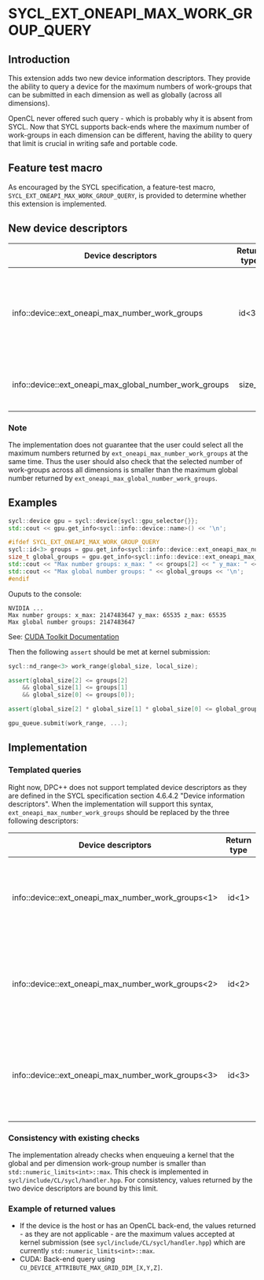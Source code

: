 # SYCL_EXT_ONEAPI_MAX_WORK_GROUP_QUERY

## Introduction

This extension adds two new device information descriptors. They provide the ability to query a device for the maximum numbers of work-groups that can be submitted in each dimension as well as globally (across all dimensions).

OpenCL never offered such query - which is probably why it is absent from SYCL. Now that SYCL supports back-ends where the maximum number of work-groups in each dimension can be different, having the ability to query that limit is crucial in writing safe and portable code.

## Feature test macro

As encouraged by the SYCL specification, a feature-test macro, `SYCL_EXT_ONEAPI_MAX_WORK_GROUP_QUERY`, is provided to determine whether this extension is implemented.

## New device descriptors

| Device descriptors                                     | Return type | Description                                                                                                                                                                                                          |
| ------------------------------------------------------ | ----------- | -------------------------------------------------------------------------------------------------------------------------------------------------------------------------------------------------------------------- |
| info::device::ext_oneapi_max_number_work_groups        |  id<3>      | Returns the maximum number of work-groups that can be submitted in each dimension of the `globalSize` of a `nd_range`. The minimum value is `(1, 1, 1)` if the device is different than `info::device_type::custom`. |
| info::device::ext_oneapi_max_global_number_work_groups |  size_t     | Returns the maximum number of work-groups that can be submitted across all the dimensions. The minimum value is `1`.                                                                                                 |

### Note

The implementation does not guarantee that the user could select all the maximum numbers returned by `ext_oneapi_max_number_work_groups` at the same time. Thus the user should also check that the selected number of work-groups across all dimensions is smaller than the maximum global number returned by `ext_oneapi_max_global_number_work_groups`.

## Examples

```c++
sycl::device gpu = sycl::device{sycl::gpu_selector{}};
std::cout << gpu.get_info<sycl::info::device::name>() << '\n';

#ifdef SYCL_EXT_ONEAPI_MAX_WORK_GROUP_QUERY
sycl::id<3> groups = gpu.get_info<sycl::info::device::ext_oneapi_max_number_work_groups>();
size_t global_groups = gpu.get_info<sycl::info::device::ext_oneapi_max_global_number_work_groups>();
std::cout << "Max number groups: x_max: " << groups[2] << " y_max: " << groups[1] << " z_max: " << groups[0] << '\n';
std::cout << "Max global number groups: " << global_groups << '\n';
#endif
```

Ouputs to the console:

```
NVIDIA ...
Max number groups: x_max: 2147483647 y_max: 65535 z_max: 65535
Max global number groups: 2147483647
```

See: [CUDA Toolkit Documentation](https://docs.nvidia.com/cuda/cuda-c-programming-guide/index.html#compute-capabilities)

Then the following `assert` should be met at kernel submission:

```C++
sycl::nd_range<3> work_range(global_size, local_size);

assert(global_size[2] <= groups[2]
    && global_size[1] <= groups[1]
    && global_size[0] <= groups[0]);

assert(global_size[2] * global_size[1] * global_size[0] <= global_groups); //Make sure not to exceed integer representation size in the multiplication.

gpu_queue.submit(work_range, ...);
```

## Implementation

### Templated queries

Right now, DPC++ does not support templated device descriptors as they are defined in the SYCL specification section 4.6.4.2 "Device information descriptors". When the implementation will support this syntax, `ext_oneapi_max_number_work_groups` should be replaced by the three following descriptors:

| Device descriptors                                 | Return type | Description                                                                                                                                                                                                          |
| -------------------------------------------------- | ----------- | -------------------------------------------------------------------------------------------------------------------------------------------------------------------------------------------------------------------- |
| info::device::ext_oneapi_max_number_work_groups<1> |  id<1>      | Returns the maximum number of work-groups that can be submitted in each dimension of the `globalSize` of a `nd_range`. The minimum value is `(1)` if the device is different than `info::device_type::custom`.       |
| info::device::ext_oneapi_max_number_work_groups<2> |  id<2>      | Returns the maximum number of work-groups that can be submitted in each dimension of the `globalSize` of a `nd_range`. The minimum value is `(1, 1)` if the device is different than `info::device_type::custom`.    |
| info::device::ext_oneapi_max_number_work_groups<3> |  id<3>      | Returns the maximum number of work-groups that can be submitted in each dimension of the `globalSize` of a `nd_range`. The minimum value is `(1, 1, 1)` if the device is different than `info::device_type::custom`. |

### Consistency with existing checks

The implementation already checks when enqueuing a kernel that the global and per dimension work-group number is smaller than `std::numeric_limits<int>::max`. This check is implemented in `sycl/include/CL/sycl/handler.hpp`. For consistency, values returned by the two device descriptors are bound by this limit.

### Example of returned values

- If the device is the host or has an OpenCL back-end, the values returned - as they are not applicable - are the maximum values accepted at kernel submission (see `sycl/include/CL/sycl/handler.hpp`) which are currently `std::numeric_limits<int>::max`.
- CUDA: Back-end query using `CU_DEVICE_ATTRIBUTE_MAX_GRID_DIM_[X,Y,Z]`.
